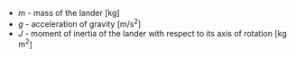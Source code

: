 - $m$ - mass of the lander [kg]
- $g$ - acceleration of gravity [m/$\text{s}^2$]
- $J$ - moment of inertia of the lander with respect to its axis of rotation [kg $\text{m}^2$]